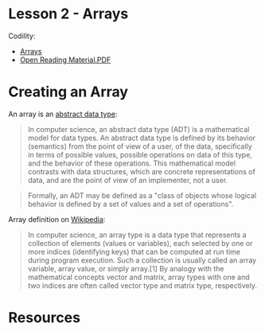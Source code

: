 # Lesson 2 - Arrays

Codility:

- [Arrays](https://app.codility.com/programmers/lessons/2-arrays/)
- [Open Reading Material.PDF](docs/lessons/l002-arrays.pdf)

# Creating an Array

An array is an [abstract data type](https://en.wikipedia.org/wiki/Abstract_data_type):

> In computer science, an abstract data type (ADT) is a mathematical model for data types. An abstract data type is defined by its behavior (semantics) from the point of view of a user, of the data, specifically in terms of possible values, possible operations on data of this type, and the behavior of these operations. This mathematical model contrasts with data structures, which are concrete representations of data, and are the point of view of an implementer, not a user.

> Formally, an ADT may be defined as a "class of objects whose logical behavior is defined by a set of values and a set of operations".

Array definition on [Wikipedia](https://en.wikipedia.org/wiki/Array_data_type):

> In computer science, an array type is a data type that represents a collection of elements (values or variables), each selected by one or more indices (identifying keys) that can be computed at run time during program execution. Such a collection is usually called an array variable, array value, or simply array.[1] By analogy with the mathematical concepts vector and matrix, array types with one and two indices are often called vector type and matrix type, respectively.

# Resources
